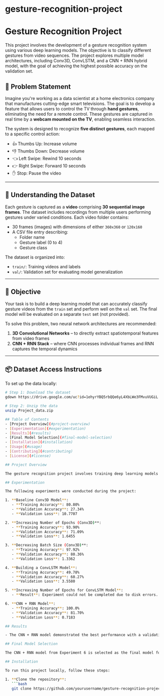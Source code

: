 # gesture-recognition-project

# Gesture Recognition Project

This project involves the development of a gesture recognition system using various deep learning models. The objective is to classify different gestures from video sequences. The project explores multiple model architectures, including Conv3D, ConvLSTM, and a CNN + RNN hybrid model, with the goal of achieving the highest possible accuracy on the validation set.

## 🧠 Problem Statement

Imagine you're working as a data scientist at a home electronics company that manufactures cutting-edge smart televisions. The goal is to develop a feature that allows users to control the TV through **hand gestures**, eliminating the need for a remote control. These gestures are captured in real time by a **webcam mounted on the TV**, enabling seamless interaction.

The system is designed to recognize **five distinct gestures**, each mapped to a specific control action:

- 👍 Thumbs Up: Increase volume  
- 👎 Thumbs Down: Decrease volume  
- 👈 Left Swipe: Rewind 10 seconds  
- 👉 Right Swipe: Forward 10 seconds  
- ✋ Stop: Pause the video  

---

## 🎥 Understanding the Dataset

Each gesture is captured as a **video** comprising **30 sequential image frames**. The dataset includes recordings from multiple users performing gestures under varied conditions. Each video folder contains:

- 30 frames (images) with dimensions of either `360x360` or `120x160`
- A CSV file entry describing:
  - Folder name
  - Gesture label (0 to 4)
  - Gesture class

The dataset is organized into:
- `train/`: Training videos and labels  
- `val/`: Validation set for evaluating model generalization

---

## 🧪 Objective

Your task is to build a deep learning model that can accurately classify gesture videos from the `train` set and perform well on the `val` set. The final model will be evaluated on a separate `test` set (not provided).

To solve this problem, two neural network architectures are recommended:
1. **3D Convolutional Networks** – to directly extract spatiotemporal features from video frames
2. **CNN + RNN Stack** – where CNN processes individual frames and RNN captures the temporal dynamics

---

## 📦 Dataset Access Instructions

To set up the data locally:
```bash
# Step 1: Download the dataset
gdown https://drive.google.com/uc?id=1ehyrYBQ5rbQQe6yL4XbLWe3FMvuVUGiL

# Step 2: Unzip the data
unzip Project_data.zip

## Table of Contents
- [Project Overview](#project-overview)
- [Experimentation](#experimentation)
- [Results](#results)
- [Final Model Selection](#final-model-selection)
- [Installation](#installation)
- [Usage](#usage)
- [Contributing](#contributing)
- [License](#license)

## Project Overview

The gesture recognition project involves training deep learning models on video sequences to classify different gestures. The project initially started with a baseline Conv3D model and progressively explored different architectures and hyperparameters, including increasing epochs, adjusting batch sizes, and implementing a CNN + RNN hybrid model.

## Experimentation

The following experiments were conducted during the project:

1. **Baseline Conv3D Model**: 
   - **Training Accuracy**: 80.80%
   - **Validation Accuracy**: 27.34%
   - **Validation Loss**: 10.7707

2. **Increasing Number of Epochs (Conv3D)**:
   - **Training Accuracy**: 93.90%
   - **Validation Accuracy**: 71.09%
   - **Validation Loss**: 1.6455

3. **Decreasing Batch Size (Conv3D)**:
   - **Training Accuracy**: 97.92%
   - **Validation Accuracy**: 80.36%
   - **Validation Loss**: 1.3362

4. **Building a ConvLSTM Model**:
   - **Training Accuracy**: 49.78%
   - **Validation Accuracy**: 60.27%
   - **Validation Loss**: 3.5580

5. **Increasing Number of Epochs for ConvLSTM Model**:
   - **Result**: Experiment could not be completed due to disk errors.

6. **CNN + RNN Model**:
   - **Training Accuracy**: 100.0%
   - **Validation Accuracy**: 81.70%
   - **Validation Loss**: 0.7183

## Results

- The CNN + RNN model demonstrated the best performance with a validation accuracy of 81.70% and a validation loss of 0.7183. This model effectively captures both spatial and temporal features, making it the most suitable architecture for this gesture recognition task.

## Final Model Selection

The CNN + RNN model from Experiment 6 is selected as the final model for this project due to its superior performance in both training and validation accuracy. The model is well-balanced and generalizes effectively to unseen data.

## Installation

To run this project locally, follow these steps:

1. **Clone the repository**:
   ```bash
   git clone https://github.com/yourusername/gesture-recognition-project.git
